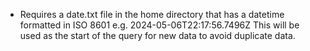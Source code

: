 - Requires a date.txt file in the home directory that has a datetime formatted in ISO 8601 e.g. 2024-05-06T22:17:56.7496Z This will be used as the start of the query for new data to avoid duplicate data.